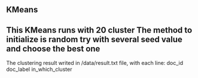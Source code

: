 ## KMeans

This KMeans runs with 20 cluster
The method to initialize is random try with several seed value and choose the best one
-------
The clustering result writed in /data/result.txt file, with each line:
doc_id <fff> doc_label <fff> in_which_cluster
